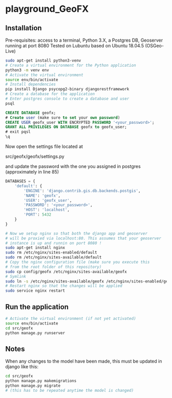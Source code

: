 # playground_GeoFX

## Installation
Pre-requisites: access to a terminal, Python 3.X, a Postgres DB, Geoserver running at port 8080
Tested on Lubuntu based on Ubuntu 18.04.5 (OSGeo-Live)
```bash
sudo apt-get install python3-venv
# Create a virtual environment for the Python application
python3 -m venv env
# Activate the virtual environment
source env/bin/activate
# Install dependencies
pip install Django psycopg2-binary djangorestframework
# Create a database for the application
# Enter postgres console to create a database and user
psql
```

```SQL
CREATE DATABASE geofx;
# Create user (make sure to set your own password)
CREATE USER geofx_user WITH ENCRYPTED PASSWORD '<your_password>';
GRANT ALL PRIVILEGES ON DATABASE geofx to geofx_user;
# exit pqsl
\q
```

Now open the settings file located at

src/geofx/geofx/settings.py

and update the password with the one you assigned in postgres (approximately in line 85)
```python
DATABASES = {
    'default': {
        'ENGINE': 'django.contrib.gis.db.backends.postgis',
        'NAME': 'geofx',
        'USER': 'geofx_user',
        'PASSWORD': '<your_password>',
        'HOST': 'localhost',
        'PORT': 5432
    }
}
```

```bash
# Now we setup nginx so that both the django app and geoserver
# will be proxied via localhost:80. This assumes that your geoserver
# instance is up and runnin on port 8080 !
sudo apt-get install nginx
sudo rm /etc/nginx/sites-enabled/default
sudo rm /etc/nginx/sites-available/default
# Copy the nginx configuration file (make sure you execute this
# from the root folder of this repository)
sudo cp config/geofx /etc/nginx/sites-available/geofx
# Symlink
sudo ln -s /etc/nginx/sites-available/geofx /etc/nginx/sites-enabled/geofx
# Restart nginx so that the changes will be applied
sudo service nginx restart
```

## Run the application
```bash
# Activate the virtual environment (if not yet activated)
source env/bin/activate
cd src/geofx
python manage.py runserver
```

## Notes
When any changes to the model have been made, this must be updated in django like this:
```bash
cd src/geofx
python manage.py makemigrations
python manage.py migrate
# (this has to be repeated anytime the model is changed)
```

